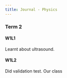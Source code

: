 ```yaml
---
title: Journal - Physics
---
```


### Term 2
#### W1L1
Learnt about ultrasound.

#### W1L2
Did validation test. Our class 






